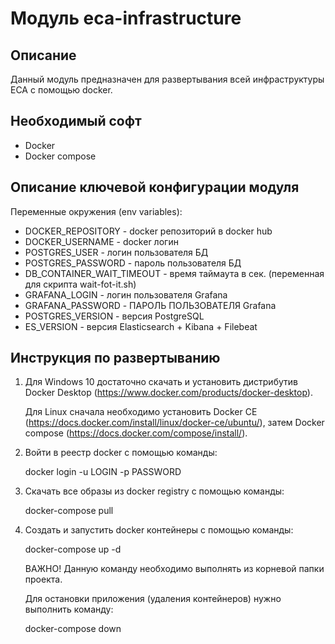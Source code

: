 Модуль eca-infrastructure
========================================

Описание
----------------------------------------
Данный модуль предназначен для развертывания всей инфраструктуры ECA с помощью docker.

Необходимый софт
----------------------------------------
* Docker
* Docker compose

Описание ключевой конфигурации модуля
----------------------------------------
Переменные окружения (env variables):
* DOCKER_REPOSITORY - docker репозиторий в docker hub
* DOCKER_USERNAME - docker логин
* POSTGRES_USER - логин пользователя БД
* POSTGRES_PASSWORD - пароль пользователя БД
* DB_CONTAINER_WAIT_TIMEOUT - время таймаута в сек. (переменная для скрипта wait-fot-it.sh)
* GRAFANA_LOGIN - логин пользователя Grafana
* GRAFANA_PASSWORD - ПАРОЛЬ ПОЛЬЗОВАТЕЛЯ Grafana
* POSTGRES_VERSION - версия PostgreSQL
* ES_VERSION - версия Elasticsearch + Kibana + Filebeat

Инструкция по развертыванию
----------------------------------------

1. Для Windows 10 достаточно скачать и установить дистрибутив Docker Desktop (https://www.docker.com/products/docker-desktop).

   Для Linux сначала необходимо установить Docker CE (https://docs.docker.com/install/linux/docker-ce/ubuntu/),
   затем Docker compose (https://docs.docker.com/compose/install/).

2. Войти в реестр docker с помощью команды:
   
   docker login -u LOGIN -p PASSWORD

3. Скачать все образы из docker registry с помощью команды:
   
   docker-compose pull
   
4. Создать и запустить docker контейнеры с помощью команды:

    docker-compose up -d

    ВАЖНО! Данную команду необходимо выполнять из корневой папки проекта.

    Для остановки приложения (удаления контейнеров) нужно выполнить команду:

    docker-compose down
